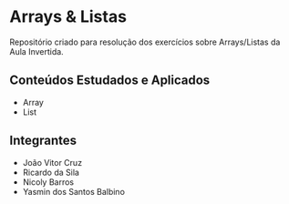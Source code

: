 # Arrays & Listas
Repositório criado para resolução dos exercícios sobre Arrays/Listas da Aula Invertida.

## Conteúdos Estudados e Aplicados
- Array
- List

## Integrantes
- João Vitor Cruz
- Ricardo da Sila
- Nicoly Barros
- Yasmin dos Santos Balbino
